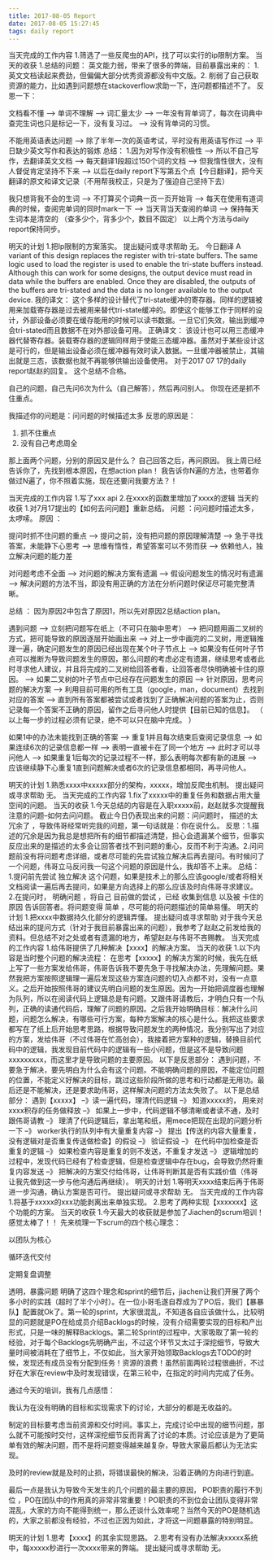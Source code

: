 ```yaml
---
title: 2017-08-05 Report
date: 2017-08-05 15:27:45
tags: daily report
---
```

当天完成的工作内容
1.筛选了一些反爬虫的API，找了可以实行的ip限制方案。
当天的收获
1.总结的问题： 英文能力弱，带来了很多的弊端，目前暴露出来的： 1.英文文档读起来费劲，但偏偏大部分优秀资源都没有中文版。2. 削弱了自己获取资源的能力，比如遇到问题想在stackoverflow求助一下，连问题都描述不了。
反思一下：


文档看不懂 –> 单词不理解 ——> 词汇量太少 –> 一年没有背单词了，每次在词典中查完生词也只是标记一下，没有复习过。 –> 没有背单词的习惯。


不能用英语表达问题 –> 除了半年一次的英语考试，平时没有用英语写作过 –> 平日缺少英文写作和表达的锻炼
总结：
1.因为对写作没有积极性 –> 所以不自己写作，去翻译英文文档 –> 每天翻译1段超过150个词的文档 –> 但我惰性很大，没有人督促肯定坚持不下来 –> 以后在daily report下写第五个点【今日翻译】，把今天翻译的原文和译文记录（不用帮我校正，只是为了强迫自己坚持下去） 


我只想背我不会的生词 –> 不打算买个词典一页一页开始背 –> 每天在使用有道词典的时候，查阅完单词的同时mark一下 –> 当天背当天查阅的单词 –> 保持每天生词本是清空的 （查多少个，背多少个，数目不固定）
以上两个方法与daily report保持同步。


明天的计划
1.把Ip限制的方案落实。
提出疑问或寻求帮助
无。
今日翻译
A variant of this design replaces the register with tri-state buffers. The same logic used to load the register is used to enable the tri-state buffers instead. Although this can work for some designs, the output device must read in data while the buffers are enabled. Once they are disabled, the outputs of the buffers are tri-stated and the data is no longer available to the output device.
我的译文：
这个多样的设计替代了tri-state缓冲的寄存器。同样的逻辑被用来加载寄存器是过去被用来替代tri-state缓冲的。即使这个能够工作于同样的设计，外部设备必须要在缓存能用的时候可以读书数据。一旦它们失效，输出到缓冲会tri-stated而且数据不在对外部设备可用。
正确译文：
该设计也可以用三态缓冲器代替寄存器。装载寄存器的逻辑同样用于使能三态缓冲器。虽然对于某些设计这是可行的，但是输出设备必须在缓冲器有效时读入数据。一旦缓冲器被禁止，其输出就是三态，该数据也就不再能够供输出设备使用。
对于2017
 07
 17的daily report赵赵的回复。
这个总结不合格。

自己的问题，自己先问6次为什么（自己解答），然后再问别人。
你现在还是抓不住重点。

我描述你的问题是：问问题的时候描述太多
反思的原因是：
1. 抓不住重点
2. 没有自己考虑周全

那上面两个问题，分别的原因又是什么？ 自己回答之后，再问原因。
我上周已经告诉你了，先找到根本原因，在想action plan！
我告诉你N遍的方法，也带着你做过N遍了，你不照着实施，现在还要问我要方法？！

当天完成的工作内容
1.写了xxx api
2.在xxxx的函数里增加了xxxx的逻辑
当天的收获
1.对7月17提出的【如何去问问题】重新总结。
问题
：问问题时描述太多，太啰嗦。
原因
：


提问时抓不住问题的重点 –> 提问之前，没有把问题的原因理解清楚 –> 急于寻找答案，未能静下心思考 –> 思维有惰性，希望答案可以不劳而获 –> 依赖他人，独立解决问题的能力差


对问题考虑不全面 –>  对问题的解决方案有遗漏 –> 假设问题发生的情况时有遗漏 –> 解决问题的方法不当，即没有用正确的方法在分析问题时保证尽可能完整清晰。


总结
：
因为原因2中包含了原因1，所以先对原因2总结action plan。


遇到问题 –> 立刻把问题写在纸上（不可只在脑中思考） –>  把问题用画二叉树的方式，把可能导致的原因逐层开始画出来 –> 对上一步中画完的二叉树，用逻辑推理一遍，确定问题发生的原因已经出现在某个叶子节点上 –> 如果没有任何叶子节点可以推断为导致问题发生的原因，那么问题的考虑必定有遗漏，继续思考或者此时寻求他人建议，并且将完成的二叉树给回答者看，让回答者尽快明确被卡住的原因。 –> 如果二叉树的叶子节点中已经存在问题发生的原因 –> 针对原因，思考问题的解决方案 –> 利用目前可用的所有工具（google，man，document）去找到对应的答案 –> 直到所有答案都被尝试或者找到了正确解决问题的答案为止，否则记录每一个答案不正确的原因，留作之后寻问他人时提供【目前已知的信息】。 （
以上每一步的过程必须有记录，绝不可以只在脑中完成。
）


如果1中的办法未能找到正确的答案 –> 重复1并且每次结束后查阅记录信息 –> 如果连续6次的记录信息都一样 –> 表明一直被卡在了同一个地方 –> 此时才可以寻问他人 –> 如果重复1后每次的记录过程不一样，那么表明每次都有新的进展 –> 应该继续静下心重复1直到问题解决或者6次的记录信息都相同，再寻问他人。


明天的计划
1.熟悉xxxx中xxxxx部分的架构，xxxxx，增加反爬虫机制。
提出疑问或寻求帮助
无。
当天完成的工作内容
1.fix了xxxxx中的重复任务和数据占用大量空间的问题。
当天的收获
1.今天总结的内容是在入职xxxxx前，赵赵就多次提醒我注意的问题–如何去问问题。
截止今日仍表现出来的问题：问问题时，
描述的太冗余了
，导致伟哥经常听完我的问题，第一句话就是：你在说什么。
反思：1.描述的冗余是因为我总是想把所有的细节都描述清楚，担心会遗漏某个细节，但事实反应出来的是描述的太多会让回答者找不到问题的重心，反而不利于沟通。2.问问题前没有将问题考虑详细，或者尽可能的先尝试独立解决后再去提问。有时候问了一个问题，伟哥立马反问我一句这个问题的原因是什么，我却答不上来。
总结：
1.提问前先尝试
独立解决
这个问题，如果是技术上的那么应该google/或者将相关文档阅读一遍后再去提问，如果是方向选择上的那么应该及时向伟哥寻求建议。
2.在提问时，
明确问题
，将自己
目前做的尝试
，已经
收集到信息
以及被
卡住的原因
告诉回答者。将问题变得
简单
，尽可能的将问题描述的简单易懂。
明天的计划
1.把xxxx中数据持久化部分的逻辑弄懂。
提出疑问或寻求帮助
对于我今天总结出来的提问方式（针对于我目前暴露出来的问题），我参考了赵赵之前发给我的资料。但总结不对之处或者有遗漏的地方，希望赵赵与伟哥不吝赐教。
当天完成的工作内容
1.给伟哥提供了几种解决【xxxx】的解决方案。
当天的收获
1.以下内容是当时整个问题的解决流程：
在思考【xxxxx】的解决方案的时候，我先在纸上写了一些方案发给伟哥，伟哥告诉我不要先急于寻找解决办法，先理解问题。果然我把方案按照逻辑理一遍后发现这些方案连问题的切入点都不对，没有一点意义。之后开始按照伟哥的建议先明白问题的发生原因。因为一开始把调度器也理解为队列，所以在阅读代码上逻辑总是有问题。又跟伟哥请教后，才明白只有一个队列，正确的读通代码后，理解了问题的原因。之后我开始明确目标：解决什么问题，问题怎么解决，有哪些可行方案，每种方案解决的核心是什么。我把这些要求都写在了纸上后开始思考思路，根据导致问题发生的两种情况，我分别写出了对应的方案，发给伟哥（不过伟哥在忙高创会），我接着把方案种的逻辑，替换目前代码中的逻辑，我发现目前代码中的逻辑有一些小问题，但是这不是导致问题xxxxxxxxx，而这里才是导致问题的主要原因。
以下是反思部分：
遇到问题，不要急于解决，要先明白为什么会有这个问题。不能明确问题的原因，不能定位问题的位置，不能定义好解决的目标，跳过这些阶段所做的思考和行动都是无用功。最后还是不能解决，还是要求助伟哥，这样解决问题的方法太失败了。
以下是总结部分：
遇到【xxxxx】 –》读一遍代码，理清代码逻辑 –》 知道xxxxx的， 用来对xxxx积存的任务做释放 –》 如果上一步中，代码逻辑不够清晰或者读不通，及时跟伟哥请教 –》 理清了代码逻辑后，拿出笔和纸，用mece把现在出现的问题分析一下 –》 worker执行的队列中有大量重复内容 –》 提出【传送的内容大量重复，没有逻辑对是否重复传送做检查】的假设 –》 验证假设 –》 在代码中加检查是否重复的逻辑 –》 如果检查内容是重复的则不发送，不重复才发送 –》 逻辑增加的过程中，发现代码已经有了检查逻辑，但是检查逻辑中存在bug，会导致仍然将重复内容发送 –》 把解决的方案交付给伟哥，让伟哥判断其是否有实践价值（伟哥让我先做到这一步与他沟通后再继续）。
明天的计划
1.等明天xxxx结束后再于伟哥进一步沟通，确认方案是否可行。
提出疑问或寻求帮助
无。
当天完成的工作内容
1.将基于xxxxx的xxx功能剥离出来单独实现。
2.思考了两种实现【xxxxxxx】这个功能的方案。
当天的收获
1.今天最大的收获就是参加了Jiachen的scrum培训！感觉太棒了！！
先来梳理一下scrum的四个核心理念：


以团队为核心


循环迭代交付


定期复盘调整


透明，暴露问题
明确了这四个理念和sprint的细节后，jiachen让我们开展了两个多小时的实践（超时了半个小时）。在一位小哥毛遂自荐成为了PO后，我们【暴暴队】配置就Ok了。第一轮的sprint，大家很混乱，不知道各自应该做什么，比较明显的问题就是PO在给成员介绍Backlogs的时候，没有介绍需要实现的目标和产出形式，只是一味的解释Backlogs。第二轮Sprint的过程中，大家吸取了第一轮的经验，对于每个Backlogs先明确产出，不过这个环节又太过于深挖细节，导致大量时间被消耗在了细节上，不仅如此，当大家开始领取Backlogs去TODO的时候，发现还有成员没有分配到任务！资源的浪费！虽然前面两轮过程很曲折，不过好在大家在review中及时发现错误，在第三轮中，在指定的时间内完成了任务。


通过今天的培训，我有几点感悟：


我认为在没有明确的目标和实现需求下的讨论，大部分的都是无收益的。


制定的目标要考虑当前资源和交付时间。事实上，完成讨论中出现的细节问题，那么就不可能按时交付，这样深挖细节反而背离了讨论的本质。讨论应该是为了更简单有效的解决问题，而不是将问题变得越来越复杂，导致大家最后都认为无法实现。


及时的review就是及时的止损，将错误最快的解决，沿着正确的方向进行到底。


最后一点是我认为导致今天发生的几个问题的最主要的原因，
PO职责的履行不到位
，PO在团队中的作用真的非常非常重要！PO职责的不到位会让团队变得非常混乱，大家的方向不能得到统一，那么还谈什么效率呢？当然今天的PO是随机选的，大家之前都没有经验，不过也正因为如此，才将这一问题暴露的特别明显。


明天的计划
1.思考【xxxx】的其余实现思路。
2.思考有没有办法解决xxxxx系统中，每xxxxx秒进行一次xxxx带来的弊端。
提出疑问或寻求帮助
无。